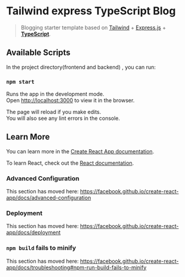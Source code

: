 # Tailwind express TypeScript Blog

> Blogging starter template based on [Tailwind](https://github.com/tailwindlabs/tailwindcss) + [Express.js](https://github.com/vercel/express.js) + **[TypeScript](https://github.com/microsoft/TypeScript)**.

## Available Scripts

In the project directory(frontend and backend) , you can run:

### `npm start`

Runs the app in the development mode.<br />
Open [http://localhost:3000](http://localhost:8000) to view it in the browser.

The page will reload if you make edits.<br />
You will also see any lint errors in the console.

## Learn More

You can learn more in the [Create React App documentation](https://facebook.github.io/create-react-app/docs/getting-started).

To learn React, check out the [React documentation](https://reactjs.org/).

### Advanced Configuration

This section has moved here: https://facebook.github.io/create-react-app/docs/advanced-configuration

### Deployment

This section has moved here: https://facebook.github.io/create-react-app/docs/deployment

### `npm build` fails to minify

This section has moved here: https://facebook.github.io/create-react-app/docs/troubleshooting#npm-run-build-fails-to-minify
